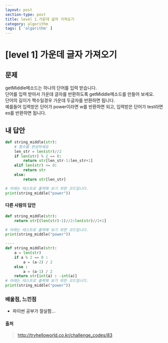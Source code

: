 ```yaml
---
layout: post
section-type: post
title: level 1.가운데 글자 가져오기
category: algorithm
tags: [ 'algorithm' ]
---
```


# [level 1] 가운데 글자 가져오기

## 문제

getMiddle메소드는 하나의 단어를 입력 받습니다.  
단어를 입력 받아서 가운데 글자를 반환하도록 getMiddle메소드를 만들어 보세요.  
단어의 길이가 짝수일경우 가운데 두글자를 반환하면 됩니다.  
예를들어 입력받은 단어가 power이라면 w를 반환하면 되고, 입력받은 단어가 test라면 es를 반환하면 됩니다.

## 내 답안

```python
def string_middle(str):
    # 함수를 완성하세요
    len_str = len(str)//2
    if len(str) % 2 == 0:
        return str[len_str-1:len_str+1]
    elif len(str) <= 0:
        return str
    else:
        return str[len_str]

# 아래는 테스트로 출력해 보기 위한 코드입니다.
print(string_middle("power"))
```

#### 다른 사람의 답안

```python
def string_middle(str):
    return str[(len(str)-1)//2:len(str)//2+1]

# 아래는 테스트로 출력해 보기 위한 코드입니다.
print(string_middle("power"))

----
def string_middle(str):
    a = len(str)
    if a % 2 == 0 :
        a = (a-2) / 2
    else :
        a = (a-1) / 2
    return str[int(a) : -int(a)]
# 아래는 테스트로 출력해 보기 위한 코드입니다.
print(string_middle("power"))
```

### 배울점, 느낀점

- 파이썬 공부가 절실함...

#### 출처
> <http://tryhelloworld.co.kr/challenge_codes/83>
